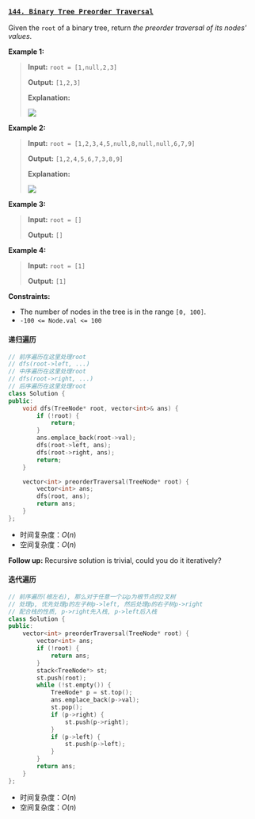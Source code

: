 ### **[`144. Binary Tree Preorder Traversal`](https://leetcode.cn/problems/binary-tree-preorder-traversal/description/)**

Given the  `root`  of a binary tree, return  _the preorder traversal of its nodes' values_.

**Example 1:**
> **Input:**  `root = [1,null,2,3]`
>
> **Output:**  `[1,2,3]`
>
> **Explanation:**
>
> ![](https://assets.leetcode.com/uploads/2024/08/29/screenshot-2024-08-29-202743.png)
>

**Example 2:**
> **Input:**  `root = [1,2,3,4,5,null,8,null,null,6,7,9]`
>
> **Output:**  `[1,2,4,5,6,7,3,8,9]`
>
> **Explanation:**
>
> ![](https://assets.leetcode.com/uploads/2024/08/29/tree_2.png)
>

**Example 3:**
> **Input:**  `root = []`
>
> **Output:**  `[]`
>

**Example 4:**
> **Input:**  `root = [1]`
>
> **Output:**  `[1]`
>

**Constraints:**
-   The number of nodes in the tree is in the range  `[0, 100]`.
-   `-100 <= Node.val <= 100`

#### 递归遍历
```cpp
// 前序遍历在这里处理root
// dfs(root->left, ...)
// 中序遍历在这里处理root
// dfs(root->right, ...)
// 后序遍历在这里处理root
class Solution {
public:
    void dfs(TreeNode* root, vector<int>& ans) {
        if (!root) {
            return;
        }
        ans.emplace_back(root->val);
        dfs(root->left, ans);
        dfs(root->right, ans);
        return;
    }

    vector<int> preorderTraversal(TreeNode* root) {
        vector<int> ans;
        dfs(root, ans);
        return ans;    
    }
};
```
* 时间复杂度：$O(n)$
* 空间复杂度：$O(n)$

**Follow up:**  Recursive solution is trivial, could you do it iteratively?

#### 迭代遍历
```cpp
// 前序遍历(根左右), 那么对于任意一个以p为根节点的2叉树
// 处理p, 优先处理p的左子树p->left, 然后处理p的右子树p->right 
// 配合栈的性质, p->right先入栈, p->left后入栈
class Solution {
public:
    vector<int> preorderTraversal(TreeNode* root) {
        vector<int> ans;
        if (!root) {
            return ans;
        }
        stack<TreeNode*> st;
        st.push(root);
        while (!st.empty()) {
            TreeNode* p = st.top();
            ans.emplace_back(p->val);   
            st.pop();
            if (p->right) {
                st.push(p->right);
            }
            if (p->left) {
                st.push(p->left);
            }
        }
        return ans;
    }
};
```
* 时间复杂度：$O(n)$
* 空间复杂度：$O(n)$
